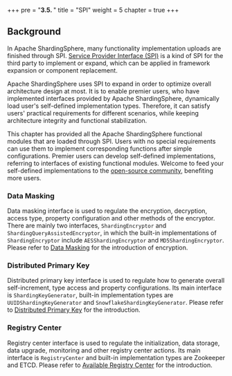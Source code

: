 +++
pre = "<b>3.5. </b>"
title = "SPI"
weight = 5
chapter = true
+++

## Background

In Apache ShardingSphere, many functionality implementation uploads are finished through SPI. [Service Provider Interface (SPI)](https://docs.oracle.com/javase/tutorial/sound/SPI-intro.html) is a kind of SPI for the third party to implement or expand, which can be applied in framework expansion or component replacement.

Apache ShardingSphere uses SPI to expand in order to optimize overall architecture design at most. It is to enable premier users, who have implemented interfaces provided by Apache ShardingSphere, dynamically load user's self-defined implementation types. Therefore, it can satisfy users' practical requirements for different scenarios, while keeping architecture integrity and functional stabilization.

This chapter has provided all the Apache ShardingSphere functional modules that are loaded through SPI. Users with no special requirements can use them to implement corresponding functions after simple configurations. Premier users can develop self-defined implementations, referring to interfaces of existing functional modules. Welcome to feed your self-defined implementations to the [open-source community](https://github.com/apache/incubator-shardingsphere/pulls), benefiting more users.

### Data Masking

Data masking interface is used to regulate the encryption, decryption, access type, property configuration and other methods of the encryptor. There are mainly two interfaces, `ShardingEncryptor` and `ShardingQueryAssistedEncryptor`, in which the built-in implementations of  `ShardingEncryptor` include `AESShardingEncryptor` and `MD5ShardingEncryptor`. Please refer to [Data Masking](/en/features/orchestration/encrypt/) for the introduction of encryption.

### Distributed Primary Key

Distributed primary key interface is used to regulate how to generate overall self-increment, type access and property configurations. Its main interface is `ShardingKeyGenerator`, built-in implementation types are `UUIDShardingKeyGenerator` and `SnowflakeShardingKeyGenerator`.  Please refer to [Distributed Primary Key](https://shardingsphere.apache.org/document/current/en/features/sharding/other-features/key-generator/) for the introduction.

### Registry Center

Registry center interface is used to regulate the initialization, data storage, data upgrade, monitoring and other registry center actions. Its main interface is `RegistryCenter` and built-in implementation types are Zookeeper and ETCD. Please refer to [Available Registry Center](https://shardingsphere.apache.org/document/current/en/features/orchestration/supported-registry-repo/) for the introduction.